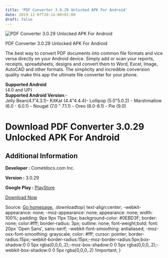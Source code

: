 ```yaml
---
title: 'PDF Converter 3.0.29 Unlocked APK For Android'
date: 2019-12-07T20:14:00+01:00
draft: false
---
```


![PDF Converter 3.0.29 Unlocked APK For Android](https://i0.wp.com/apkhome.net/wp-content/uploads/2019/12/PDF-Converter-3.0.29-Unlocked.png "PDF Converter 3.0.29 Unlocked APK For Android")

  

PDF Converter 3.0.29 Unlocked APK For Android

The best way to convert PDF documents into common file formats and vice versa directly on your Android device. Simply add or scan your reports, receipts, spreadsheets, designs and convert them to Word, Excel, Image, AutoCAD and other formats. The simplicity and incredible conversion quality make this app the ultimate file converter for your phone.

**Supported Android**  
{4.0 and UP}  
**Supported Android Version**:-  
Jelly Bean(4.1"4.3.1)- KitKat (4.4"4.4.4)- Lollipop (5.0"5.0.2) - Marshmallow (6.0 - 6.0.1) - Nougat (7.0 " 7.1.1) - Oreo (8.0-8.1) - Pie (9.0)

Download PDF Converter 3.0.29 Unlocked APK For Android
======================================================

Additional Information
----------------------

**Developer :** Cometdocs.com Inc.

**Version :** 3.0.29

**Google Play :** [PlayStore](https://play.google.com/store/apps/details?id=com.cometdocs.pdfconverterultimate&hl=en)

  

[Download Now](https://store4app.co/post/pdf-converter-3-0-29-unlocked-apk-for-android_1575742212)

  
Source: [Go homepage.](https://store4app.co/post/pdf-converter-3-0-29-unlocked-apk-for-android_1575742212) .downloadtop{ text-align:center; -webkit-appearance: none; -moz-appearance: none; appearance: none; width: 100%; padding: 9px 9px 11px 13px; background-color: #0EBD3F; border: none; color:#fff; border-radius: 3px; outline: none; font-weight;bold; font: 20px 'Open Sans', sans-serif; -webkit-font-smoothing: antialiased; -moz-osx-font-smoothing: grayscale; color: #fff; cursor: pointer; border-radius:15px;-webkit-border-radius:15px;-moz-border-radius:5px;box-shadow:0 0 5px rgba(0,0,0,.2);-moz-box-shadow:0 0 5px rgba(0,0,0,.2);-webkit-box-shadow:0 0 5px rgba(0,0,0,.2) !important; }